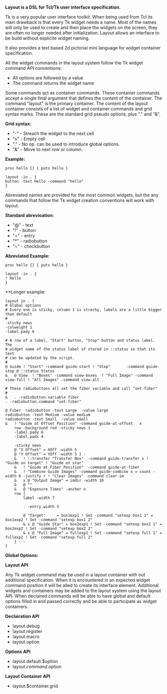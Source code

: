 
**Layout is a DSL for Tcl/Tk user interface specification.**

Tk is a very popular user interface toolkit.  When being used from Tcl its main
drawback is that every Tk widget needs a name.  Most of the names will only be
used to create and then place the widgets on the screen, they are often no
longer needed after initialization.  Layout allows an interface to be build
without explicite widget naming.

It also provides a text based 2d pictorial mini language for widget container
specification.

All the widget commands in the layout system follow the Tk widget command API
conventions:

  * All options are followed by a value
  * The command returns the widget name

Some commands act as container commands.  These container commands accept a
single final argument that defines the content of the container.  The command
"layout" is the primary container.  The content of the layout container
consists of a list of widget and container commands and grid syntax marks.
These are the standard grid pseudo options, plus "." and "&".

**Grid syntax:**

 * "-" - Streach the widget to the next cell
 * "x" - Empty cell
 * "." - No op.  can be used to introduce global options.
 * "&" - Move to next row or column.

**Example:**

    proc hello {} { puts hello } 

    layout -in . {
	button -text Hello -command "hello"
    }

Abreviated names are provided for the most common widgets, but the any commands
that follow the Tk widget creation conventions will work with layout.

**Standard abrevioation:**

  * "@" - text
  * "!" - button
  * "=" - entry
  * "*" - radiobutton
  * "~" - checkbutton

**Abreviated Example:**

    proc hello {} { puts hello } 

    layout -in . {
	! Hello
    }

**Longer example:

    layout in . {
	# Global options
	# Every one is sticky, column 1 is strechy, labels are a little bigger than default
	#
	-sticky news
	-colweight 1
	-label.pady 6

	# A row of a label, "Start" button, "Stop" button and status label.  The
	# widget name of the status label of stored in ::status so that its text
	# can be updated by the script.
	#
	@ Guide ! "Start" -command guide-start ! "Stop"       -command guide-stop @ ::status Status
	&   @ View  ! "Boxes" -command view-boxes  ! "Full Image" -command view-full ! "All Images" -command view-all

	# These radiobuttons all set the fiber variable and call "set-fiber"
	#
	&   . -radiobutton.variable fiber
	. -radiobutton.command "set-fiber"

	@ Fiber  radiobutton -text Large  -value large
	radiobutton -text Medium -value medium
	radiobutton -text Small  -value small
	&   ! "Guide at Offset Position" -command guide-at-offset   x
	    row -background red -sticky news {
	    -label.pady 6
		-label.padx 4

		-sticky news
		@ "X Offset" = XOff -width 5
		@ "Y Offset" = YOff -width 5 } -
		&   ! ::transfer "Transfer Box"  -command guide-transfer x ! "Guide on target" ! "Guide on star"
		&   ! "Guide at Fiber Position"  -command guide-at-fiber
		&   ! "Combine Guide Images" -command guide-combine x = count -width 6 -justify r ! "Clear Images" -command clear-im
		&   x @ "Output Image" = imdir -width 10
		&   @ ""
		&   @ "Exposure Times" -anchor n
		row {
		    label -width 7

		    . -entry.width 5

		    @ "Target"     = box1exp1 ! Set -command "setexp box1 1" = box1exp2 ! Set -command "setexp box1 2"
		    & x @ "Guide Star" = box2exp1 ! Set -command "setexp box2 1" = box2exp2 ! Set -command "setexp box2 2"
		    & x @ "Full Image" = fullexp1 ! Set -command "setexp full 1" = fullexp2 ! Set -command "setexp full 2"
		} - -
    }

**Global Options:**

**Layout API**

Any Tk widget command may be used in a layout container with out additional
specification.  When it is encountered in an expected widget command position
it will be alled to create its interface element.  Additional widgets and
containers may be added to the layout system using the layout API.  When 
declaired commands will be able to have global and default options filled
in and passed correctly and be able to participate as widget containers.

**Declairation API**

  * layout.debug
  * layout.register
  * layout.macro
  * layout.option

**Options API**

  * layout.default.$option
  * layout.$command.$option

**Layout Container API**

  * layout.$container.grid


